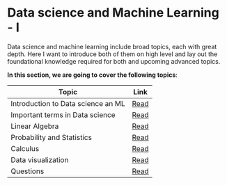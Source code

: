 # Data science and Machine Learning - I

Data science and machine learning include broad topics, each with great depth. Here I want to introduce both of them on high level and lay out the foundational knowledge required for both and upcoming advanced topics.

**In this section, we are going to cover the following topics**:

| Topic                              | Link                               |
| ---------------------------------- | ---------------------------------- |
| Introduction to Data science an ML | [Read](./Introduction.md)          |
| Important terms in Data science    | [Read](./Buzz_words.md)            |
| Linear Algebra                     | [Read](./Linear_algebra.md)        |
| Probability and Statistics         | [Read](./Probability_and_statistics_Introduction.md) |
| Calculus                           | [Read](./Calculus.md)              |
| Data visualization                 | [Read](./Data_visualization.md)    |
| Questions                          | [Read](./Questions.md)             |
